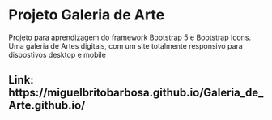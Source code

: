 # Projeto Galeria de Arte
Projeto para aprendizagem do framework Bootstrap 5 e Bootstrap Icons.
Uma galeria de Artes digitais, com um site totalmente responsivo para dispostivos desktop e mobile

<h2>Link: https://miguelbritobarbosa.github.io/Galeria_de_Arte.github.io/</h2>
